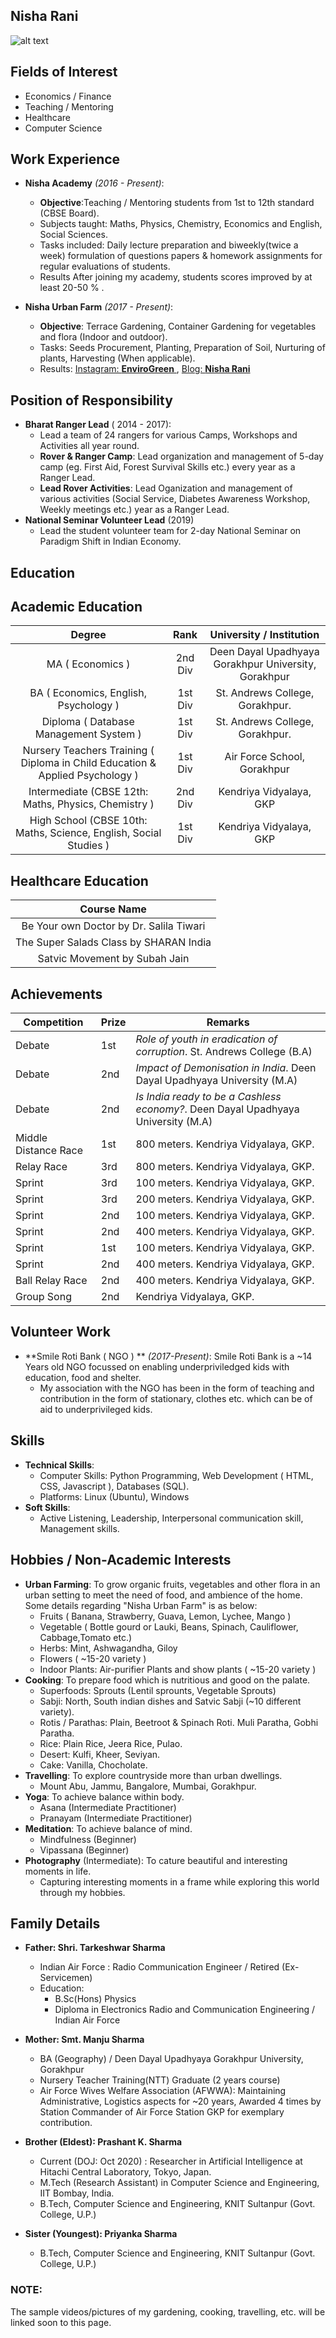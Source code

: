 ## Nisha Rani
![alt text](img/nisha-pic.jpg "Nisha's Profile Pic")


## Fields of Interest

* Economics / Finance
* Teaching / Mentoring
* Healthcare 
* Computer Science 

## Work Experience

* **Nisha Academy** *(2016 - Present)*: 
  * **Objective**:Teaching / Mentoring students from 1st to 12th standard (CBSE Board).
  * Subjects taught:  Maths, Physics, Chemistry, Economics and English, Social Sciences.
  * Tasks included: Daily lecture preparation and biweekly(twice a week) formulation of questions papers & homework assignments for regular evaluations of students.
  * Results After joining my academy, students scores improved by at least 20-50 % . 
  
* **Nisha Urban Farm** *(2017 - Present)*:  
  * **Objective**: Terrace Gardening, Container Gardening for vegetables and flora (Indoor and outdoor).
  * Tasks: Seeds Procurement, Planting, Preparation of Soil, Nurturing of plants, Harvesting (When applicable).
  * Results: [Instagram: **EnviroGreen** ](https://www.instagram.com/envirogreen_/), [Blog: **Nisha Rani**](https://rnishacom.wordpress.com/)
  
  
## Position of Responsibility
* **Bharat Ranger Lead** ( 2014 - 2017):
  * Lead a team of 24 rangers for various Camps, Workshops and Activities all year round.
  * **Rover & Ranger Camp**: Lead organization and management of 5-day camp (eg. First Aid, Forest Survival Skills etc.) every year as a Ranger Lead.
  * **Lead Rover Activities**: Lead Oganization and management of various activities (Social Service, Diabetes Awareness Workshop, Weekly meetings etc.)  year as a Ranger Lead.  
* **National Seminar Volunteer Lead** (2019)
  * Lead the student volunteer team for 2-day National Seminar on Paradigm Shift in Indian Economy. 

## Education

## Academic Education 
  
|                 Degree                                                        |  Rank   |               University / Institution               |
|:-----------------------------------------------------------------------------:|:-------:|:----------------------------------------------------:|
| MA ( Economics )                                                              | 2nd Div | Deen Dayal Upadhyaya Gorakhpur University, Gorakhpur |
| BA ( Economics, English, Psychology )                                         | 1st Div | St. Andrews College, Gorakhpur.                      |
| Diploma ( Database Management System )                                        | 1st Div | St. Andrews College, Gorakhpur.                      |
| Nursery Teachers Training ( Diploma in Child Education & Applied Psychology ) | 1st Div | Air Force School, Gorakhpur                          |
| Intermediate (CBSE 12th: Maths, Physics, Chemistry )                          | 2nd Div | Kendriya Vidyalaya, GKP                              |
| High School (CBSE 10th: Maths, Science, English, Social Studies )             | 1st Div | Kendriya Vidyalaya, GKP                              |

## Healthcare Education   
  
|                Course Name              |
|:---------------------------------------:|
| Be Your own Doctor by Dr. Salila Tiwari |
|  The Super Salads Class by SHARAN India |
|      Satvic Movement by Subah Jain      |


## Achievements   
    
| Competition          | Prize | Remarks                                                                           |
|----------------------|-------|-----------------------------------------------------------------------------------|
| Debate               | 1st   | *Role of youth in eradication of corruption*. St. Andrews College (B.A)           |
| Debate               | 2nd   | *Impact of Demonisation in India*. Deen Dayal Upadhyaya University (M.A)          |
| Debate               | 2nd   | *Is India ready to be a Cashless economy?*. Deen Dayal Upadhyaya University (M.A) |
| Middle Distance Race | 1st   | 800 meters. Kendriya Vidyalaya, GKP.                                              |
| Relay Race           | 3rd   | 800 meters. Kendriya Vidyalaya, GKP.                                              |
| Sprint               | 3rd   | 100 meters. Kendriya Vidyalaya, GKP.                                              |
| Sprint               | 3rd   | 200 meters. Kendriya Vidyalaya, GKP.                                              |
| Sprint               | 2nd   | 100 meters. Kendriya Vidyalaya, GKP.                                              |
| Sprint               | 2nd   | 400 meters. Kendriya Vidyalaya, GKP.                                              |
| Sprint               | 1st   | 100 meters. Kendriya Vidyalaya, GKP.                                              |
| Sprint               | 2nd   | 400 meters. Kendriya Vidyalaya, GKP.                                              |
| Ball Relay Race      | 2nd   | 400 meters. Kendriya Vidyalaya, GKP.                                              |
| Group Song           | 2nd   | Kendriya Vidyalaya, GKP.                                                          |


## Volunteer Work

* **Smile Roti Bank ( NGO ) ** *(2017-Present)*:  Smile Roti Bank is a ~14 Years old NGO focussed on enabling underpriviledged kids with education, food and shelter. 
  * My association with the NGO has been in the form of teaching and contribution in the form of stationary, clothes etc. which can be of aid to underprivileged kids.


## Skills

* **Technical Skills**:
  * Computer Skills: Python Programming, Web Development ( HTML, CSS, Javascript ), Databases (SQL).
  * Platforms: Linux (Ubuntu), Windows
* **Soft Skills**:
  * Active Listening, Leadership, Interpersonal communication skill, Management skills.

## Hobbies / Non-Academic Interests

* **Urban Farming**: To grow organic fruits, vegetables and other flora in an urban setting to meet the need of food, and ambience of the home. Some details regarding "Nisha Urban Farm" is as below:
  * Fruits ( Banana, Strawberry, Guava, Lemon, Lychee, Mango )
  * Vegetable ( Bottle gourd or Lauki, Beans, Spinach, Cauliflower, Cabbage,Tomato etc.)
  * Herbs: Mint, Ashwagandha, Giloy
  * Flowers ( ~15-20 variety )
  * Indoor Plants: Air-purifier Plants and show plants ( ~15-20 variety )
* **Cooking**: To prepare food which is nutritious and good on the palate.
  * Superfoods: Sprouts (Lentil sprounts, Vegetable Sprouts)
  * Sabji: North, South indian dishes and Satvic Sabji (~10 different variety). 
  * Rotis / Parathas: Plain, Beetroot & Spinach Roti. Muli Paratha, Gobhi Paratha.
  * Rice: Plain Rice, Jeera Rice, Pulao.
  * Desert: Kulfi, Kheer, Seviyan. 
  * Cake: Vanilla, Chocholate.
* **Travelling**: To explore countryside more than urban dwellings.
  * Mount Abu, Jammu, Bangalore, Mumbai, Gorakhpur.
* **Yoga**: To achieve balance within body.
  * Asana (Intermediate Practitioner)
  * Pranayam (Intermediate Practitioner)
* **Meditation**: To achieve balance of mind.
  * Mindfulness (Beginner)
  * Vipassana (Beginner)
* **Photography** (Intermediate): To cature beautiful and interesting moments in life.
  * Capturing interesting moments in a frame while exploring this world through my hobbies.
  
## Family Details
 
* **Father:  Shri. Tarkeshwar Sharma** 
  * Indian Air Force : Radio Communication Engineer / Retired (Ex-Servicemen)
  * Education: 
    * B.Sc(Hons) Physics
    * Diploma in Electronics Radio and Communication Engineering / Indian Air Force 

* **Mother: Smt. Manju Sharma**
  * BA (Geography) / Deen Dayal Upadhyaya Gorakhpur University, Gorakhpur
  * Nursery Teacher Training(NTT) Graduate (2 years course) 
  * Air Force Wives Welfare Association (AFWWA): Maintaining Administrative, Logistics aspects for ~20 years, Awarded 4 times by Station Commander of Air Force Station GKP for exemplary contribution.

* **Brother (Eldest): Prashant K. Sharma**
  * Current (DOJ: Oct 2020) : Researcher in Artificial Intelligence at Hitachi Central Laboratory, Tokyo, Japan.
  * M.Tech (Research Assistant) in Computer Science and Engineering, IIT Bombay, India.
  * B.Tech, Computer Science and Engineering, KNIT Sultanpur (Govt. College, U.P.)

* **Sister (Youngest): Priyanka Sharma**
  * B.Tech, Computer Science and Engineering, KNIT Sultanpur (Govt. College, U.P.)


### NOTE: 
The sample videos/pictures of my gardening, cooking, travelling, etc. will be linked soon to this page.


